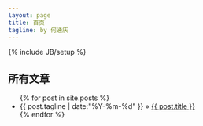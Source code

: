 ```yaml
---
layout: page
title: 首页
tagline: by 何通庆
---
```

{% include JB/setup %}
    
## 所有文章
<ul class="posts">
  {% for post in site.posts %}
    <li><span>{{ post.tagline | date:"%Y-%m-%d" }}</span> &raquo; <a href="{{ BASE_PATH }}{{ post.url }}">{{ post.title }}</a></li>
  {% endfor %}
</ul>


